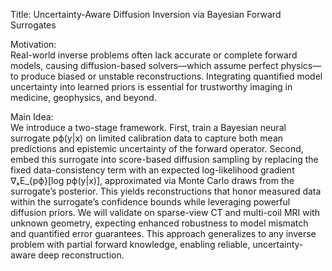 Title: Uncertainty-Aware Diffusion Inversion via Bayesian Forward Surrogates

Motivation:  
Real-world inverse problems often lack accurate or complete forward models, causing diffusion-based solvers—which assume perfect physics—to produce biased or unstable reconstructions. Integrating quantified model uncertainty into learned priors is essential for trustworthy imaging in medicine, geophysics, and beyond.

Main Idea:  
We introduce a two-stage framework. First, train a Bayesian neural surrogate pϕ(y|x) on limited calibration data to capture both mean predictions and epistemic uncertainty of the forward operator. Second, embed this surrogate into score-based diffusion sampling by replacing the fixed data-consistency term with an expected log-likelihood gradient ∇ₓE_{pϕ}[log pϕ(y|x)], approximated via Monte Carlo draws from the surrogate’s posterior. This yields reconstructions that honor measured data within the surrogate’s confidence bounds while leveraging powerful diffusion priors. We will validate on sparse-view CT and multi-coil MRI with unknown geometry, expecting enhanced robustness to model mismatch and quantified error guarantees. This approach generalizes to any inverse problem with partial forward knowledge, enabling reliable, uncertainty-aware deep reconstruction.
